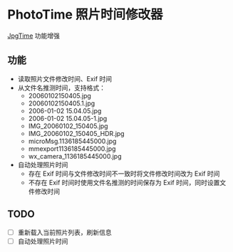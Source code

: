 # PhotoTime 照片时间修改器

[JpgTime](http://www.muralpix.com/jpgtime/) 功能增强

## 功能

+ 读取照片文件修改时间、Exif 时间
+ 从文件名推测时间，支持格式：
  - 20060102150405.jpg
  - 20060102150405.1.jpg
  - 2006-01-02 15.04.05.jpg
  - 2006-01-02 15.04.05-1.jpg
  - IMG_20060102_150405.jpg
  - IMG_20060102_150405_HDR.jpg
  - microMsg.1136185445000.jpg
  - mmexport1136185445000.jpg
  - wx_camera_1136185445000.jpg
+ 自动处理照片时间
  - 存在 Exif 时间与文件修改时间不一致时将文件修改时间改为 Exif 时间
  - 不存在 Exif 时间时使用文件名推测的时间保存为 Exif 时间，同时设置文件修改时间

## TODO

- [ ] 重新载入当前照片列表，刷新信息
- [ ] 自动处理照片时间
